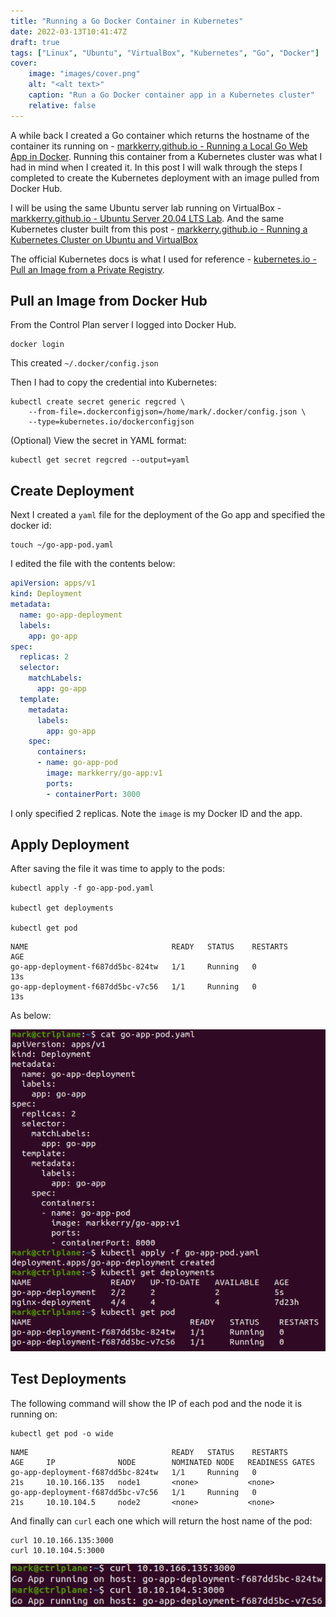 ```yaml
---
title: "Running a Go Docker Container in Kubernetes"
date: 2022-03-13T10:41:47Z
draft: true
tags: ["Linux", "Ubuntu", "VirtualBox", "Kubernetes", "Go", "Docker"]
cover:
    image: "images/cover.png"
    alt: "<alt text>"
    caption: "Run a Go Docker container app in a Kubernetes cluster"
    relative: false
---
```


A while back I created a Go container which returns the hostname of the container its running on - [markkerry.github.io - Running a Local Go Web App in Docker](https://markkerry.github.io/posts/2021/03/docker-go-web-app/). Running this container from a Kubernetes cluster was what I had in mind when I created it. In this post I will walk through the steps I completed to create the Kubernetes deployment with an image pulled from Docker Hub.

I will be using the same Ubuntu server lab running on VirtualBox - [markkerry.github.io - Ubuntu Server 20.04 LTS Lab](https://markkerry.github.io/posts/2022/02/ubuntu-server-lab/). And the same Kubernetes cluster built from this post - [markkerry.github.io - Running a Kubernetes Cluster on Ubuntu and VirtualBox](https://markkerry.github.io/posts/2022/03/ubuntu-kubernetes-virtualbox/)

The official Kubernetes docs is what I used for reference - [kubernetes.io - Pull an Image from a Private Registry](https://kubernetes.io/docs/tasks/configure-pod-container/pull-image-private-registry/).

## Pull an Image from Docker Hub

From the Control Plan server I logged into Docker Hub.

```terminal
docker login
```

This created `~/.docker/config.json`

Then I had to copy the credential into Kubernetes:

```terminal
kubectl create secret generic regcred \
    --from-file=.dockerconfigjson=/home/mark/.docker/config.json \
    --type=kubernetes.io/dockerconfigjson
```

(Optional) View the secret in YAML format:

```terminal
kubectl get secret regcred --output=yaml
```

## Create Deployment

Next I created a `yaml` file for the deployment of the Go app and specified the docker id:

```terminal
touch ~/go-app-pod.yaml
```

I edited the file with the contents below:

```yaml
apiVersion: apps/v1
kind: Deployment
metadata:
  name: go-app-deployment
  labels:
    app: go-app
spec:
  replicas: 2
  selector:
    matchLabels:
      app: go-app
  template:
    metadata:
      labels:
        app: go-app
    spec:
      containers:
      - name: go-app-pod
        image: markkerry/go-app:v1
        ports:
        - containerPort: 3000
```

I only specified 2 replicas. Note the `image` is my Docker ID and the app.

## Apply Deployment

After saving the file it was time to apply to the pods:

```terminal
kubectl apply -f go-app-pod.yaml

kubectl get deployments

kubectl get pod
```

```terminal
NAME                                READY   STATUS    RESTARTS        AGE
go-app-deployment-f687dd5bc-824tw   1/1     Running   0               13s
go-app-deployment-f687dd5bc-v7c56   1/1     Running   0               13s
```

As below:

![allcommands](images/allcommands.png)

## Test Deployments

The following command will show the IP of each pod and the node it is running on:

```terminal
kubectl get pod -o wide
```

```terminal
NAME                                READY   STATUS    RESTARTS        AGE     IP              NODE        NOMINATED NODE   READINESS GATES
go-app-deployment-f687dd5bc-824tw   1/1     Running   0               21s     10.10.166.135   node1       <none>           <none>
go-app-deployment-f687dd5bc-v7c56   1/1     Running   0               21s     10.10.104.5     node2       <none>           <none>
```

And finally can `curl` each one which will return the host name of the pod:

```terminal
curl 10.10.166.135:3000
curl 10.10.104.5:3000
```

![curlPods](images/curlPods.png)